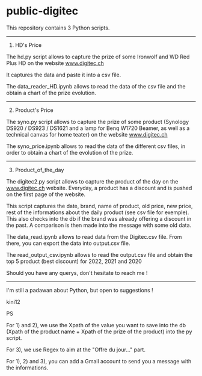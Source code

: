 # public-digitec

This repository contains 3 Python scripts.

________________________________________________________________________________________________________________________________________________________________

1) HD's Price

The hd.py script allows to capture the prize of some Ironwolf and WD Red Plus HD on the website www.digitec.ch

It captures the data and paste it into a csv file.

The data_reader_HD.ipynb allows to read the data of the csv file and the obtain a chart of the prize evolution.

________________________________________________________________________________________________________________________________________________________________

2) Product's Price

The syno.py script allows to capture the prize of some product (Synology DS920 / DS923 / DS1621 and a lamp for Benq W1720 Beamer, as well as a technical canvas for 
home teater) on the website www.digitec.ch

The syno_price.ipynb allows to read the data of the different csv files, in order to obtain a chart of the evolution of the prize.

________________________________________________________________________________________________________________________________________________________________

3) Product_of_the_day

The digitec2.py script allows to capture the product of the day on the www.digitec.ch website. Everyday, a product has a discount and is pushed on the first page of the website.

This script captures the date, brand, name of product, old price, new price, rest of the informations about the daily product (see csv file for exemple). 
This also checks into the db if the brand was already offering a discount in the past. A comparison is then made into the message with some old data.

The data_read.ipynb allows to read data from the Digitec.csv file. From there, you can export the data into output.csv file.

The read_output_csv.ipynb allows to read the output.csv file and obtain the top 5 product (best discount) for 2022, 2021 and 2020

Should you have any querys, don't hesitate to reach me ! 

________________________________________________________________________________________________________________________________________________________________




I'm still a padawan about Python, but open to suggestions !

kini12



PS

For 1) and 2), we use the Xpath of the value you want to save into the db (Xpath of the product name + Xpath of the prize of the product) into the py script.

For 3), we use Regex to aim at the "Offre du jour..." part.

For 1), 2) and 3), you can add a Gmail account to send you a message with the informations.


